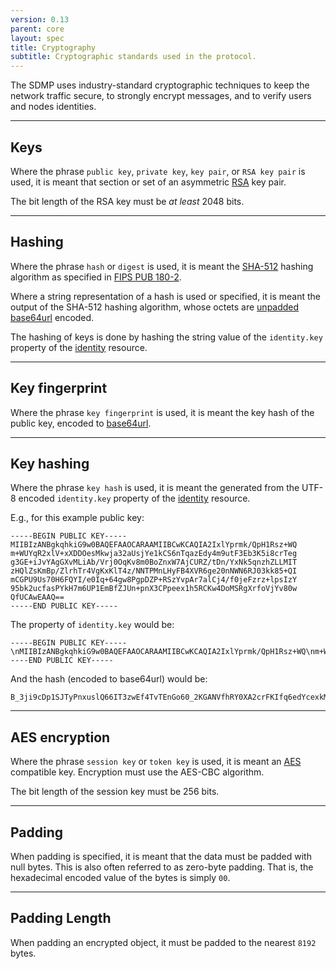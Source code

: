 ```yaml
---
version: 0.13
parent: core
layout: spec
title: Cryptography
subtitle: Cryptographic standards used in the protocol.
---
```



The SDMP uses industry-standard cryptographic techniques to keep the network traffic
secure, to strongly encrypt messages, and to verify users and nodes identities.

---

## Keys

Where the phrase `public key`, `private key`, `key pair`, or `RSA key pair` is
used, it is meant that section or set of an asymmetric [RSA][w_rsa] key pair.

The bit length of the RSA key must be *at least* 2048 bits.

---

## Hashing

Where the phrase `hash` or `digest` is used, it is meant
the [SHA-512][w_sha2] hashing algorithm as specified in [FIPS PUB 180-2][fips180].

Where a string representation of a hash is used or specified, it is meant the output of
the SHA-512 hashing algorithm, whose octets are [unpadded base64url][base64] encoded.

The hashing of keys is done by hashing the string value of the `identity.key`
property of the [identity](../identity) resource.

---

## Key fingerprint

Where the phrase `key fingerprint` is used, it is meant the key hash of the public
key, encoded to [base64url][base64].

---

## Key hashing

Where the phrase `key hash` is used, it is meant the generated from the UTF-8
encoded `identity.key` property of the [identity](../identity) resource.

E.g., for this example public key:

	-----BEGIN PUBLIC KEY-----
	MIIBIzANBgkqhkiG9w0BAQEFAAOCARAAMIIBCwKCAQIA2IxlYprmk/QpH1Rsz+WQ
	m+WUYqR2xlV+xXDDOesMkwja32aUsjYe1kCS6nTqazEdy4m9utF3Eb3K5i8crTeg
	g3GE+iJvYAgGXvMLiAb/Vrj0OqKv8m0BoZnxW7AjCURZ/tDn/YxNk5qnzhZLLMIT
	zHQlZsKmBp/ZlrhTr4VgKxKlT4z/NNTPMnLHyFB4XVR6ge20nNWN6RJ03kk85+QI
	mCGPU9Us70H6FQYI/e0Iq+64gw8PgpDZP+RSzYvpAr7alCj4/f0jeFzrz+lpsIzY
	95bk2ucfasPYkH7m6UP1EmBfZJUn+pnX3CPpeex1h5RCKw4DoMSRgXrfoVjYv80w
	QfUCAwEAAQ==
	-----END PUBLIC KEY-----

The property of `identity.key` would be:

	-----BEGIN PUBLIC KEY-----\nMIIBIzANBgkqhkiG9w0BAQEFAAOCARAAMIIBCwKCAQIA2IxlYprmk/QpH1Rsz+WQ\nm+WUYqR2xlV+xXDDOesMkwja32aUsjYe1kCS6nTqazEdy4m9utF3Eb3K5i8crTeg\ng3GE+iJvYAgGXvMLiAb/Vrj0OqKv8m0BoZnxW7AjCURZ/tDn/YxNk5qnzhZLLMIT\nzHQlZsKmBp/ZlrhTr4VgKxKlT4z/NNTPMnLHyFB4XVR6ge20nNWN6RJ03kk85+QI\nmCGPU9Us70H6FQYI/e0Iq+64gw8PgpDZP+RSzYvpAr7alCj4/f0jeFzrz+lpsIzY\n95bk2ucfasPYkH7m6UP1EmBfZJUn+pnX3CPpeex1h5RCKw4DoMSRgXrfoVjYv80w\nQfUCAwEAAQ==\n-----END PUBLIC KEY-----

And the hash (encoded to base64url) would be:

	B_3ji9cDp1SJTyPnxuslQ66IT3zwEf4TvTEnGo60_2KGANVfhRY0XA2crFKIfq6edYcexkMYzfz6y3UsPZZLtw

---

## AES encryption

Where the phrase `session key` or `token key` is used, it is meant
an [AES][w_aes] compatible key. Encryption must use the AES-CBC algorithm.

The bit length of the session key must be 256 bits.

---

## Padding

When padding is specified, it is meant that the data must be padded with null bytes. This
is also often referred to as zero-byte padding. That is, the hexadecimal encoded value
of the bytes is simply `00`.

---

## Padding Length

When padding an encrypted object, it must be padded to the nearest `8192` bytes.


[w_rsa]: https://en.wikipedia.org/wiki/RSA_(cryptosystem)
[w_sha2]: https://en.wikipedia.org/wiki/SHA-2
[w_aes]: https://en.wikipedia.org/wiki/Advanced_Encryption_Standard
[fips180]: http://csrc.nist.gov/publications/fips/fips180-2/fips180-2.pdf
[base64]: https://tools.ietf.org/html/rfc4648#section-5
